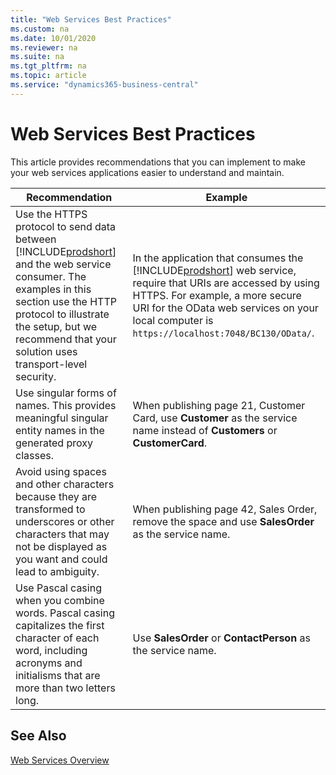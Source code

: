 ```yaml
---
title: "Web Services Best Practices"
ms.custom: na
ms.date: 10/01/2020
ms.reviewer: na
ms.suite: na
ms.tgt_pltfrm: na
ms.topic: article
ms.service: "dynamics365-business-central"
---
```

# Web Services Best Practices
This article provides recommendations that you can implement to make your web services applications easier to understand and maintain.  
  
|Recommendation|Example|  
|--------------------|-------------|  
|Use the HTTPS protocol to send data between [!INCLUDE[prodshort](../developer/includes/prodshort.md)] and the web service consumer. The examples in this section use the HTTP protocol to illustrate the setup, but we recommend that your solution uses transport-level security.|In the application that consumes the [!INCLUDE[prodshort](../developer/includes/prodshort.md)] web service, require that URIs are accessed by using HTTPS. For example, a more secure URI for the OData web services on your local computer is `https://localhost:7048/BC130/OData/`.|  
|Use singular forms of names. This provides meaningful singular entity names in the generated proxy classes.|When publishing page 21, Customer Card, use **Customer** as the service name instead of **Customers** or **CustomerCard**.|  
|Avoid using spaces and other characters because they are transformed to underscores or other characters that may not be displayed as you want and could lead to ambiguity.|When publishing page 42, Sales Order, remove the space and use **SalesOrder** as the service name.|  
|Use Pascal casing when you combine words. Pascal casing capitalizes the first character of each word, including acronyms and initialisms that are more than two letters long.|Use **SalesOrder** or **ContactPerson** as the service name.|

## See Also
[Web Services Overview](web-services.md)  